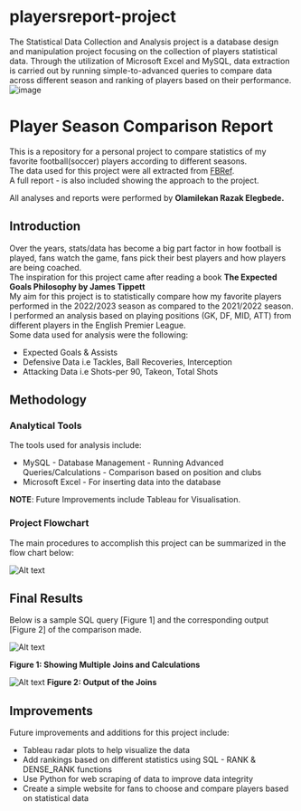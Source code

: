 # playersreport-project
The Statistical Data Collection and Analysis project is a database design and manipulation project focusing on the collection of players statistical data. Through the utilization of Microsoft Excel and MySQL, data extraction is carried out by running simple-to-advanced queries to compare data across different season and ranking of players based on their performance.![image](https://github.com/Lekan-E/playersreport-SQLproject/assets/77750253/d56baa1c-d200-48a3-b0e5-9db040f5474b)


 # Player Season Comparison Report

 This is a repository for a personal project to compare statistics of my favorite football(soccer) players according to different seasons. <br />
 The data used for this project were all extracted from [FBRef](https://fbref.com/en/). <br />
 A full report - is also included showing the approach to the project. <br />
 
 All analyses and reports were performed by **Olamilekan Razak Elegbede.**


 ##  Introduction

 Over the years, stats/data has become a big part factor in how football is played, fans watch the game, fans pick their best players and how players are being coached. <br />
 The inspiration for this project came after reading a book **The Expected Goals Philosophy by James Tippett** <br />
 My aim for this project is to statistically compare how my favorite players performed in the 2022/2023 season as compared to the 2021/2022 season. I performed an analysis based on playing positions (GK, DF, MID, ATT) from different players in the English Premier League. <br />
 Some data used for analysis were the following: <br/>
 * Expected Goals & Assists
 * Defensive Data i.e Tackles, Ball Recoveries, Interception
 * Attacking Data i.e Shots-per 90, Takeon, Total Shots <br/>

 ## Methodology
 ### Analytical Tools
 The tools used for analysis include:
 * MySQL - Database Management
         - Running Advanced Queries/Calculations
         - Comparison based on position and clubs
 * Microsoft Excel - For inserting data into the database

**NOTE**: Future Improvements include Tableau for Visualisation.

### Project Flowchart

The main procedures to accomplish this project can be summarized in the flow chart below:

![Alt text](https://github.com/Lekan-E/playersreport-project/blob/main/Images/Flowchart.jpg)

## Final Results

Below is a sample SQL query [Figure 1] and the corresponding output [Figure 2] of the comparison made.

![Alt text](https://github.com/Lekan-E/playersreport-project/blob/main/Images/sql_comparisoncode.jpg)

**Figure 1: Showing Multiple Joins and Calculations**

![Alt text](https://github.com/Lekan-E/playersreport-project/blob/main/Images/comparison_output.jpg)
**Figure 2: Output of the Joins**

## Improvements
Future improvements and additions for this project include:
* Tableau radar plots to help visualize the data
* Add rankings based on different statistics using SQL - RANK & DENSE_RANK functions
* Use Python for web scraping of data to improve data integrity
* Create a simple website for fans to choose and compare players based on statistical data

